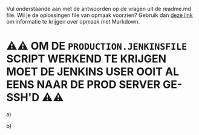 Vul onderstaande aan met de antwoorden op de vragen uit de readme.md file. Wil je de oplossingen file van opmaak voorzien? Gebruik dan [deze link](https://github.com/adam-p/markdown-here/wiki/Markdown-Cheatsheet) om informatie te krijgen over
opmaak met Markdown.

# :warning::warning: OM DE ```PRODUCTION.JENKINSFILE``` SCRIPT WERKEND TE KRIJGEN MOET DE JENKINS USER OOIT AL EENS NAAR DE PROD SERVER GE-SSH'D :warning::warning:
a)

b)
